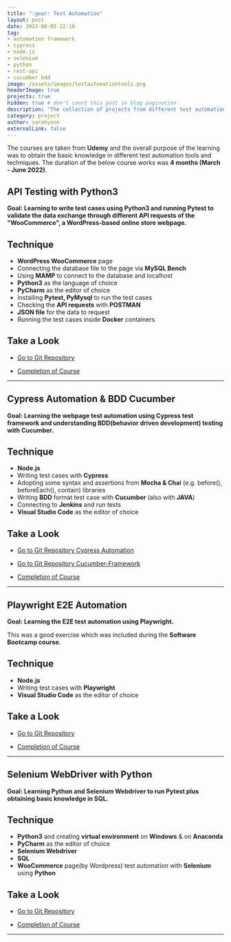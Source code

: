 ```yaml
---
title: ":gear: Test Automation"
layout: post
date: 2022-06-05 22:10
tag: 
- automation framework
- cypress
- node.js
- selenium
- python
- rest-api
- cucumber bdd
image: /assets/images/testautomationtools.png 
headerImage: true
projects: true
hidden: true # don't count this post in blog pagination
description: "The collection of projects from different test automation courses."
category: project
author: sarahyoon
externalLink: false
---
```


The courses are taken from **Udemy** and the overall purpose of the learning was to obtain the basic knowledge in different test automation tools and techniques.
The duration of the below course works was **4 months (March - June 2022)**.

## API Testing with Python3 

**Goal: Learning to write test cases using Python3 and running Pytest to validate the data exchange through different API requests of the "WooCommerce", a WordPress-based online store webpage.**


## Technique
- **WordPress WooCommerce** page
- Connecting the database file to the page via **MySQL Bench**
- Using **MAMP** to connect to the database and localhost
- **Python3** as the language of choice
- **PyCharm** as the editor of choice
- Installing **Pytest, PyMysql** to run the test cases
- Checking the **API requests** with **POSTMAN**
- **JSON file** for the data to request 
- Running the test cases inside **Docker** containers

## Take a Look
- [Go to Git Repository](https://github.com/morgenstern89/Python3-API-Testing-WooCommerce.git) 

- [Completion of Course](/assets/images/api.PNG)

---

## Cypress Automation & BDD Cucumber 

**Goal: Learning the webpage test automation using Cypress test framework and understanding BDD(behavior driven development) testing with Cucumber.**


## Technique
- **Node.js**
- Writing test cases with **Cypress**
- Adopting some syntax and assertions from **Mocha & Chai** (e.g. before(), beforeEach(), contain) libraries
- Writing **BDD** format test case with **Cucumber** (also with **JAVA**)
- Connecting to **Jenkins** and run tests
- **Visual Studio Code** as the editor of choice

## Take a Look
- [Go to Git Repository Cypress Automation](https://github.com/morgenstern89/cypress-automation-framework-demo.git) 

- [Go to Git Repository Cucumber-Framework](https://github.com/morgenstern89/Cucumber-Framework-and-Selenium/tree/master/CucumberFramework/CucumberFramework_new) 

- [Completion of Course](/assets/images/cypress.jpg)

---

## Playwright E2E Automation 

**Goal: Learning the E2E test automation using Playwright.**

This was a good exercise which was included during the **Software Bootcamp course.**


## Technique
- **Node.js**
- Writing test cases with **Playwright**
- **Visual Studio Code** as the editor of choice

## Take a Look
- [Go to Git Repository](https://github.com/morgenstern89/Playwright-Test-Automation-Exercise.git) 

- [Completion of Course](/assets/images/bootcamp.jpg)

---

## Selenium WebDriver with Python 

**Goal: Learning Python and Selenium Webdriver to run Pytest plus obtaining basic knowledge in SQL.**


## Technique
- **Python3** and creating **virtual environment** on **Windows** & on **Anaconda**
- **PyCharm** as the editor of choice
- **Selenium Webdriver**
- **SQL**
- **WooCommerce** page(by Wordpress) test automation with **Selenium** using **Python**

## Take a Look
- [Go to Git Repository](https://github.com/morgenstern89/python_selenium_course.git) 

- [Completion of Course](/assets/images/selenium.PNG)

---

